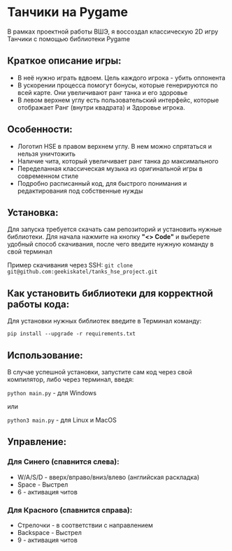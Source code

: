 # **Танчики на Pygame**

В рамках проектной работы ВШЭ, я воссоздал классическую 2D игру Танчики с помощью библиотеки Pygame

## Краткое описание игры:

* В неё нужно играть вдвоем. Цель каждого игрока - убить оппонента
* В ускорении процесса помогут бонусы, которые генерируются по всей карте. Они увеличивают ранг танка и его здоровье
* В левом верхнем углу есть пользовательский интерфейс, которые отображает Ранг (внутри квадрата) и Здоровье игрока. 

## Особенности:

* Логотип HSE в правом верхнем углу. В нем можно спрятаться и нельзя уничтожить
* Наличие чита, который увеличивает ранг танка до максимального
* Переделанная классическая музыка из оригинальной игры в современном стиле
* Подробно расписанный код, для быстрого понимания и редактирования под собственные нужды


## Установка:

Для запуска требуется скачать сам репозиторий и установить нужные библиотеки. 
Для начала нажмите на кнопку **"<> Code"** и выберете удобный способ скачивания, после чего введите нужную команду в свой терминал

Пример скачивания через SSH:
`git clone git@github.com:geekiskatel/tanks_hse_project.git`


## Как установить библиотеки для корректной работы кода:

Для установки нужных библиотек введите в Терминал команду:

`pip install --upgrade -r requirements.txt`

## Использование:

В случае успешной установки, запустите сам код через свой компилятор, 
либо через терминал, введя:

`python main.py` - для Windows

или 

`python3 main.py` - для Linux и MacOS


## Управление: 

### Для Синего (спавнится слева):

* W/A/S/D - вверх/вправо/вниз/влево (английская раскладка)
* Space - Выстрел
* 6 - активация читов

### Для Красного (спавнится справа):

* Стрелочки - в соответствии с направлением
* Backspace - Выстрел
* 9 - активация читов
